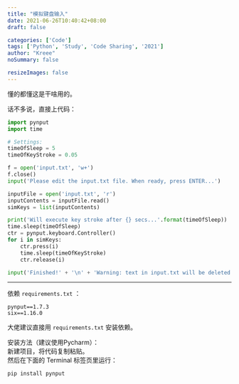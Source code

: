 ```yaml
---
title: "模拟键盘输入"
date: 2021-06-26T10:40:42+08:00
draft: false

categories: ['Code']
tags: ['Python', 'Study', 'Code Sharing', '2021']
author: "Kreee"
noSummary: false

resizeImages: false
---
```

懂的都懂这是干啥用的。

<!--more-->

话不多说，直接上代码：
```python
import pynput
import time

# Settings:
timeOfSleep = 5
timeOfKeyStroke = 0.05

f = open('input.txt', 'w+')
f.close()
input('Please edit the input.txt file. When ready, press ENTER...')

inputFile = open('input.txt', 'r')
inputContents = inputFile.read()
simKeys = list(inputContents)

print('Will execute key stroke after {} secs...'.format(timeOfSleep))
time.sleep(timeOfSleep)
ctr = pynput.keyboard.Controller()
for i in simKeys:
    ctr.press(i)
    time.sleep(timeOfKeyStroke)
    ctr.release(i)

input('Finished!' + '\n' + 'Warning: text in input.txt will be deleted! Press ENTER to continue...')
```

-----

依赖 `requirements.txt` ：
```plaintext
pynput==1.7.3
six==1.16.0
```
大佬建议直接用 `requirements.txt` 安装依赖。

安装方法（建议使用Pycharm）：   
新建项目，将代码复制粘贴。   
然后在下面的 Terminal 标签页里运行：
```plaintext
pip install pynput
```